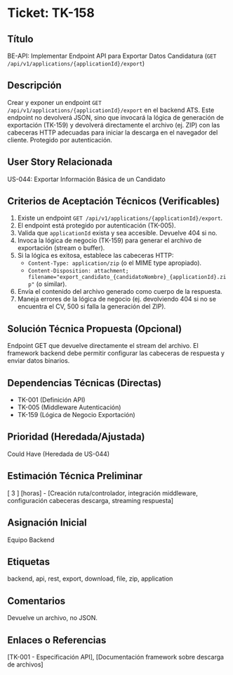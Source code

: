 # Ticket: TK-158

## Título
BE-API: Implementar Endpoint API para Exportar Datos Candidatura (`GET /api/v1/applications/{applicationId}/export`)

## Descripción
Crear y exponer un endpoint `GET /api/v1/applications/{applicationId}/export` en el backend ATS. Este endpoint no devolverá JSON, sino que invocará la lógica de generación de exportación (TK-159) y devolverá directamente el archivo (ej. ZIP) con las cabeceras HTTP adecuadas para iniciar la descarga en el navegador del cliente. Protegido por autenticación.

## User Story Relacionada
US-044: Exportar Información Básica de un Candidato

## Criterios de Aceptación Técnicos (Verificables)
1.  Existe un endpoint `GET /api/v1/applications/{applicationId}/export`.
2.  El endpoint está protegido por autenticación (TK-005).
3.  Valida que `applicationId` exista y sea accesible. Devuelve 404 si no.
4.  Invoca la lógica de negocio (TK-159) para generar el archivo de exportación (stream o buffer).
5.  Si la lógica es exitosa, establece las cabeceras HTTP:
    * `Content-Type: application/zip` (o el MIME type apropiado).
    * `Content-Disposition: attachment; filename="export_candidato_{candidatoNombre}_{applicationId}.zip"` (o similar).
6.  Envía el contenido del archivo generado como cuerpo de la respuesta.
7.  Maneja errores de la lógica de negocio (ej. devolviendo 404 si no se encuentra el CV, 500 si falla la generación del ZIP).

## Solución Técnica Propuesta (Opcional)
Endpoint GET que devuelve directamente el stream del archivo. El framework backend debe permitir configurar las cabeceras de respuesta y enviar datos binarios.

## Dependencias Técnicas (Directas)
* TK-001 (Definición API)
* TK-005 (Middleware Autenticación)
* TK-159 (Lógica de Negocio Exportación)

## Prioridad (Heredada/Ajustada)
Could Have (Heredada de US-044)

## Estimación Técnica Preliminar
[ 3 ] [horas] - [Creación ruta/controlador, integración middleware, configuración cabeceras descarga, streaming respuesta]

## Asignación Inicial
Equipo Backend

## Etiquetas
backend, api, rest, export, download, file, zip, application

## Comentarios
Devuelve un archivo, no JSON.

## Enlaces o Referencias
[TK-001 - Especificación API], [Documentación framework sobre descarga de archivos]